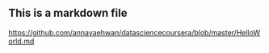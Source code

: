 ## This is a markdown file
https://github.com/annayaehwan/datasciencecoursera/blob/master/HelloWorld.md
